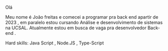 Olá

Meu nome é João freitas e comecei a programar pra back end apartir de 2023 , em paralelo estou cursando Análise e desenvolvimento de sistemas na UCSAL.  Atualmente estou em busca de vaga pra desenvolvedor Back-end .

Hard skills:
Java Script , Node.JS , Type-Script

